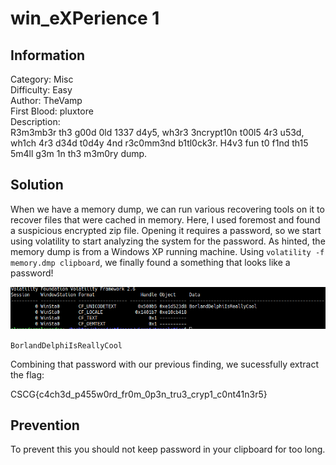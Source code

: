 # win_eXPerience 1

## Information
Category: Misc   
Difficulty: Easy   
Author: TheVamp   
First Blood: pluxtore   
Description:   
R3m3mb3r th3 g00d 0ld 1337 d4y5, wh3r3 3ncrypt10n t00l5 4r3 u53d, wh1ch 4r3 d34d t0d4y 4nd r3c0mm3nd b1tl0ck3r. H4v3 fun t0 f1nd th15 5m4ll g3m 1n th3 m3m0ry dump.    


## Solution

When we have a memory dump, we can run various recovering tools on it to recover files that were cached in memory. Here, I used foremost
and found a suspicious encrypted zip file. Opening it requires a password, so we start using volatility to start analyzing the system for the password.
As hinted, the memory dump is from a Windows XP running machine. Using `volatility -f memory.dmp clipboard`, we finally found a something that
looks like a password! 

![](clipboard.png)


`BorlandDelphiIsReallyCool`

Combining that password with our previous finding, we sucessfully extract the flag:

CSCG{c4ch3d_p455w0rd_fr0m_0p3n_tru3_cryp1_c0nt41n3r5}


## Prevention

To prevent this you should not keep password in your clipboard for too long.
